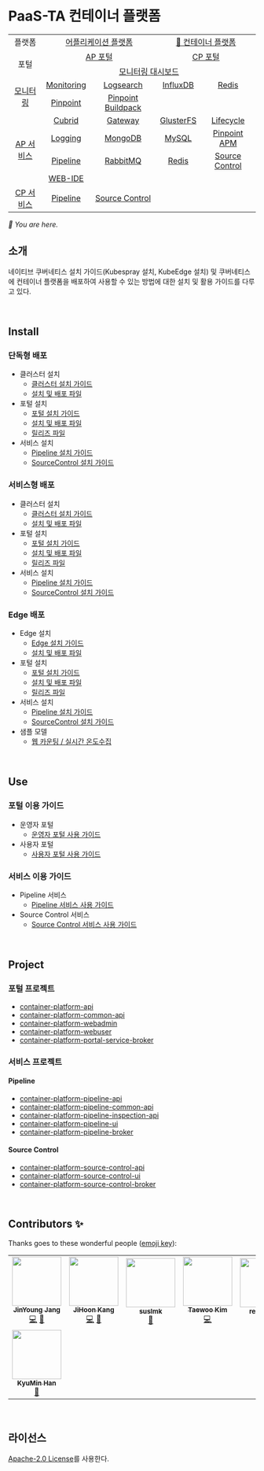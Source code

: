 # PaaS-TA 컨테이너 플랫폼

<table>
  <tr>
    <td colspan=2 align=center>플랫폼</td>
    <td colspan=2 align=center><a href="https://github.com/PaaS-TA/paasta-deployment">어플리케이션 플랫폼</a></td>
    <td colspan=2 align=center><a href="https://github.com/PaaS-TA/paas-ta-container-platform">🚩 컨테이너 플랫폼</a></td>
  </tr>
  <tr>
    <td colspan=2 rowspan=2 align=center>포털</td>
    <td colspan=2 align=center><a href="https://github.com/PaaS-TA/portal-deployment">AP 포털</a></td>
    <td colspan=2 align=center><a href="https://github.com/PaaS-TA/container-platform-portal-release">CP 포털</a></td>
  </tr>
  <tr align=center>
    <td colspan=4><a href="https://github.com/PaaS-TA/PaaS-TA-Monitoring">모니터링 대시보드</a></td>
  </tr>
  <tr align=center>
    <td rowspan=2 colspan=2><a href="https://github.com/PaaS-TA/monitoring-deployment">모니터링</a></td>
    <td><a href="https://github.com/PaaS-TA/PaaS-TA-Monitoring-Release">Monitoring</a></td>
    <td><a href="https://github.com/PaaS-TA/paas-ta-monitoring-logsearch-release">Logsearch</a></td>
    <td><a href="https://github.com/PaaS-TA/paas-ta-monitoring-influxdb-release">InfluxDB</a></td>
    <td><a href="https://github.com/PaaS-TA/paas-ta-monitoring-redis-release">Redis</a></td>
  </tr>
  <tr align=center>
    <td><a href="https://github.com/PaaS-TA/PAAS-TA-PINPOINT-MONITORING-RELEASE">Pinpoint</td>
    <td><a href="https://github.com/PaaS-TA/PAAS-TA-PINPOINT-MONITORING-BUILDPACK">Pinpoint Buildpack</td>
    <td></td>
    <td></td>
  </tr>
  </tr>
  <tr align=center>
    <td rowspan=4 colspan=2><a href="https://github.com/PaaS-TA/service-deployment">AP 서비스</a></td>
    <td><a href="https://github.com/PaaS-TA/PAAS-TA-CUBRID-RELEASE">Cubrid</a></td>
    <td><a href="https://github.com/PaaS-TA/PAAS-TA-API-GATEWAY-SERVICE-RELEASE">Gateway</a></td>
    <td><a href="https://github.com/PaaS-TA/PAAS-TA-GLUSTERFS-RELEASE">GlusterFS</a></td>
    <td><a href="https://github.com/PaaS-TA/PAAS-TA-APP-LIFECYCLE-SERVICE-RELEASE">Lifecycle</a></td>
  </tr>
  <tr align=center>
    <td><a href="https://github.com/PaaS-TA/PAAS-TA-LOGGING-SERVICE-RELEASE">Logging</a></td>
    <td><a href="https://github.com/PaaS-TA/PAAS-TA-MONGODB-SHARD-RELEASE">MongoDB</a></td>
    <td><a href="https://github.com/PaaS-TA/PAAS-TA-MYSQL-RELEASE">MySQL</a></td>
    <td><a href="https://github.com/PaaS-TA/PAAS-TA-PINPOINT-RELEASE">Pinpoint APM</a></td>
  </tr>
  <tr align=center>
    <td><a href="https://github.com/PaaS-TA/PAAS-TA-DELIVERY-PIPELINE-RELEASE">Pipeline</a></td>
    <td align=center><a href="https://github.com/PaaS-TA/rabbitmq-release">RabbitMQ</a></td>
    <td><a href="https://github.com/PaaS-TA/PAAS-TA-ON-DEMAND-REDIS-RELEASE">Redis</a></td>
    <td><a href="https://github.com/PaaS-TA/PAAS-TA-SOURCE-CONTROL-RELEASE">Source Control</a></td>
  </tr>
  <tr align=center>
    <td><a href="https://github.com/PaaS-TA/PAAS-TA-WEB-IDE-RELEASE-NEW">WEB-IDE</a></td>
    <td></td>
    <td></td>
    <td></td>
  </tr>
  <tr align=center>
    <td rowspan=1 colspan=2><a href="https://github.com/PaaS-TA/paas-ta-container-platform-deployment">CP 서비스</a></td>
    <td><a href="https://github.com/PaaS-TA/container-platform-pipeline-release">Pipeline</a></td>
    <td><a href="https://github.com/PaaS-TA/container-platform-source-control-release">Source Control</a></td>
    <td></td>
    <td></td>
  </tr>
</table>
<i>🚩 You are here.</i>


<br>

## 소개
네이티브 쿠버네티스 설치 가이드(Kubespray 설치, KubeEdge 설치) 및 쿠버네티스에 컨테이너 플랫폼을 배포하여 사용할 수 있는 방법에 대한 설치 및 활용 가이드를 다루고 있다.

<br>

## Install

### 단독형 배포   
- 클러스터 설치
  + [클러스터 설치 가이드](install-guide/standalone/paas-ta-container-platform-standalone-deployment-guide-v1.2.md)
  + [설치 및 배포 파일](https://github.com/PaaS-TA/paas-ta-container-platform-deployment/tree/master/standalone)
- 포털 설치
  + [포털 설치 가이드](install-guide/container-platform-portal/paas-ta-container-platform-portal-deployment-standalone-guide-v1.2.md)  
  + [설치 및 배포 파일](https://github.com/PaaS-TA/paas-ta-container-platform-deployment/tree/master/bosh)  
  + [릴리즈 파일](https://github.com/PaaS-TA/container-platform-portal-release/tree/master)
- 서비스 설치
  + [Pipeline 설치 가이드](install-guide/pipeline/paas-ta-container-platform-pipeline-standalone-guide-v1.2.md)
  + [SourceControl 설치 가이드](install-guide/source-control/paas-ta-container-platform-source-control-standalone-guide-v1.2.md)

### 서비스형 배포 
- 클러스터 설치
  + [클러스터 설치 가이드](install-guide/standalone/paas-ta-container-platform-standalone-deployment-guide-v1.2.md)  
  + [설치 및 배포 파일](https://github.com/PaaS-TA/paas-ta-container-platform-deployment/tree/master/standalone)
- 포털 설치
  + [포털 설치 가이드](install-guide/container-platform-portal/paas-ta-container-platform-portal-deployment-service-guide-v1.2.md)
  + [설치 및 배포 파일](https://github.com/PaaS-TA/paas-ta-container-platform-deployment/tree/master/bosh)   
  + [릴리즈 파일](https://github.com/PaaS-TA/container-platform-portal-release/tree/master) 
- 서비스 설치
  + [Pipeline 설치 가이드](install-guide/pipeline/paas-ta-container-platform-pipeline-service-guide-v1.2.md)
  + [SourceControl 설치 가이드](install-guide/source-control/paas-ta-container-platform-source-control-service-guide-v1.2.md)

### Edge 배포
- Edge 설치
  + [Edge 설치 가이드](install-guide/edge/paas-ta-container-platform-edge-deployment-guide-v1.2.md)  
  + [설치 및 배포 파일](https://github.com/PaaS-TA/paas-ta-container-platform-deployment/tree/master/edge)
- 포털 설치
  + [포털 설치 가이드](install-guide/container-platform-portal/paas-ta-container-platform-portal-deployment-standalone-guide-v1.2.md)  
  + [설치 및 배포 파일](https://github.com/PaaS-TA/paas-ta-container-platform-deployment/tree/master/bosh)  
  + [릴리즈 파일](https://github.com/PaaS-TA/container-platform-portal-release/tree/master)
- 서비스 설치
  + [Pipeline 설치 가이드](install-guide/pipeline/paas-ta-container-platform-pipeline-standalone-guide-v1.2.md)
  + [SourceControl 설치 가이드](install-guide/source-control/paas-ta-container-platform-source-control-standalone-guide-v1.2.md)
- 샘플 모델
  + [웹 카운팅 / 실시간 온도수집](install-guide/edge/paas-ta-container-platform-edge-sample-guide.md)


<br>

## Use

### 포털 이용 가이드
- 운영자 포털
  + [운영자 포털 사용 가이드](use-guide/portal/container-platform-admin-guide.md)
- 사용자 포털
  + [사용자 포털 사용 가이드](use-guide/portal/container-platform-user-guide.md) 

### 서비스 이용 가이드
- Pipeline 서비스
  + [Pipeline 서비스 사용 가이드](use-guide/portal/paas-ta-container-platform-admin-guide.md)
- Source Control 서비스
  + [Source Control 서비스 사용 가이드](use-guide/portal/paas-ta-container-platform-admin-guide.md)


<br>

## Project

### 포털 프로젝트 
- [container-platform-api](https://github.com/PaaS-TA/paas-ta-container-platform-api)  
- [container-platform-common-api](https://github.com/PaaS-TA/paas-ta-container-platform-common-api)
- [container-platform-webadmin](https://github.com/PaaS-TA/paas-ta-container-platform-webadmin)
- [container-platform-webuser](https://github.com/PaaS-TA/paas-ta-container-platform-webuser)
- [container-platform-portal-service-broker](https://github.com/PaaS-TA/container-platform-portal-service-broker)

### 서비스 프로젝트

#### Pipeline
- [container-platform-pipeline-api](https://github.com/PaaS-TA/container-platform-pipeline-api)
- [container-platform-pipeline-common-api](https://github.com/PaaS-TA/container-platform-pipeline-common-api)
- [container-platform-pipeline-inspection-api](https://github.com/PaaS-TA/container-platform-pipeline-inspection-api)
- [container-platform-pipeline-ui](https://github.com/PaaS-TA/container-platform-pipeline-ui)
- [container-platform-pipeline-broker](https://github.com/PaaS-TA/container-platform-pipeline-broker)  

#### Source Control
- [container-platform-source-control-api](https://github.com/PaaS-TA/container-platform-source-control-api)
- [container-platform-source-control-ui](https://github.com/PaaS-TA/container-platform-source-control-ui)
- [container-platform-source-control-broker](https://github.com/PaaS-TA/container-platform-source-control-broker)


<br>

## Contributors ✨

Thanks goes to these wonderful people ([emoji key](https://allcontributors.org/docs/en/emoji-key)):
<!-- ALL-CONTRIBUTORS-LIST:START - Do not remove or modify this section -->
<!-- prettier-ignore-start -->
<!-- markdownlint-disable -->
<table>
  <tr>
    <td align="center"><a href="https://github.com/jinyung0101java2"><img src="https://avatars.githubusercontent.com/u/67574725?v=4?s=100" width="100px;" alt=""/><br /><sub><b>JinYoung Jang</b></sub></a><br /><a href="https://github.com/PaaS-TA/paas-ta-container-platform/commits?author=jinyung0101java2" title="Code">💻</a> <a href="https://github.com/PaaS-TA/paas-ta-container-platform/pulls?q=is&Apr+reviewed-by&jinyung0101java2" title="Reviewed Pull Requests">👀</a></td>
    <td align="center"><a href="https://github.com/hoon77"><img src="https://avatars.githubusercontent.com/u/33216551?v=4?s=100" width="100px;" alt=""/><br /><sub><b>JiHoon Kang</b></sub></a><br /><a href="https://github.com/PaaS-TA/paas-ta-container-platform/commits?author=hoon77" title="Code">💻</a> <a href="https://github.com/PaaS-TA/paas-ta-container-platform/pulls?q=is&Apr+reviewed-by&hoon77" title="Reviewed Pull Requests">👀</a></td>
    <td align="center"><a href="https://github.com/suslmk-lee"><img src="https://avatars.githubusercontent.com/u/67575226?v=4?s=100" width="100px;" alt=""/><br /><sub><b>suslmk</b></sub></a><br /><a href="#maintenance-suslmk" title="Maintenance">🚧</a></td>
    <td align="center"><a href="https://github.com/dev-taewoo"><img src="https://avatars.githubusercontent.com/u/67407365?v=4?s=100" width="100px;" alt=""/><br /><sub><b>Taewoo Kim</b></sub></a><br /><a href="https://github.com/PaaS-TA/paas-ta-container-platform/commits?author=dev-taewoo" title="Code">💻</a></td>
    <td align="center"><a href="https://github.com/rexx4314"><img src="https://avatars.githubusercontent.com/u/26153262?v=4?s=100" width="100px;" alt=""/><br /><sub><b>rexx4314</b></sub></a><br /><a href="#ideas-rexx4314" title="Ideas, Planning, & Feedback">🤔</a></td>
    <td align="center"><a href="https://github.com/opdc-minsu"><img src="https://avatars.githubusercontent.com/u/67140002?v=4?s=100" width="100px;" alt=""/><br /><sub><b>MinSu Kang</b></sub></a><br /><a href="https://github.com/PaaS-TA/paas-ta-container-platform/issues?q=author&opdc-minsu" title="Bug reports">🐛</a></td>
    <td align="center"><a href="https://github.com/jhuhm135"><img src="https://avatars.githubusercontent.com/u/70005316?v=4?s=100" width="100px;" alt=""/><br /><sub><b>Juhyun Um</b></sub></a><br /><a href="#ideas-jhuhm135" title="Ideas, Planning, & Feedback">🤔</a></td>
  </tr>
  <tr>
    <td align="center"><a href="https://github.com/kyuminhan"><img src="https://avatars.githubusercontent.com/u/80228983?v=4?s=100" width="100px;" alt=""/><br /><sub><b>KyuMin Han</b></sub></a><br /><a href="#ideas-kyuminhan" title="Ideas, Planning, & Feedback">🤔</a></td>
  </tr>
</table>

<!-- markdownlint-restore -->
<!-- prettier-ignore-end -->

<!-- ALL-CONTRIBUTORS-LIST:END -->

<!-- ALL-CONTRIBUTORS-LIST:START - Do not remove or modify this section -->
<!-- prettier-ignore-start -->
<!-- markdownlint-disable -->

<!-- markdownlint-restore -->
<!-- prettier-ignore-end -->

<!-- ALL-CONTRIBUTORS-LIST:END -->
 
<br>

## 라이선스
[Apache-2.0 License](http://www.apache.org/licenses/LICENSE-2.0)를 사용한다. 
